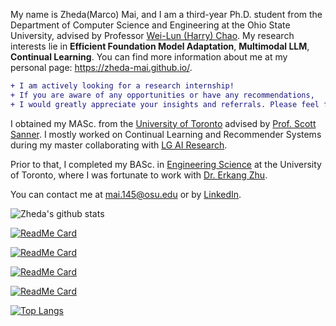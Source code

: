 
My name is Zheda(Marco) Mai, and I am a third-year Ph.D. student from the Department of Computer Science and Engineering at the Ohio State University, advised by Professor [Wei-Lun (Harry) Chao](https://sites.google.com/view/wei-lun-harry-chao). My research interests lie in **Efficient Foundation Model Adaptation**, **Multimodal LLM**, **Continual Learning**. You can find more information about me at my personal page: https://zheda-mai.github.io/.

```diff
+ I am actively looking for a research internship! 
+ If you are aware of any opportunities or have any recommendations,
+ I would greatly appreciate your insights and referrals. Please feel free to reach out!
```

I obtained my MASc. from the [University of Toronto](https://www.utoronto.ca/) advised by [Prof. Scott Sanner](https://d3m.mie.utoronto.ca/members/ssanner/). I mostly worked on Continual Learning and Recommender Systems during my master collaborating with [LG AI Research](https://www.lgresearch.ai/).

Prior to that, I  completed my BASc. in [Engineering Science](https://engsci.utoronto.ca/) at the University of Toronto, where I was fortunate to work with [Dr. Erkang Zhu](http://ekzhu.com/).

You can contact me at mai.145@osu.edu or by [LinkedIn](https://www.linkedin.com/in/zheda-mai-574a0b85/).

![Zheda's github stats](https://github-readme-stats.vercel.app/api?username=raptormai&h&show_icons=true&count_private=true&include_all_commits=true)

[![ReadMe Card](https://github-readme-stats.vercel.app/api/pin/?username=OSU-MLB&repo=ViT_PEFT_Vision&)](https://github.com/OSU-MLB/ViT_PEFT_Vision)

[![ReadMe Card](https://github-readme-stats.vercel.app/api/pin/?username=RaptorMai&repo=CompBench&)](https://github.com/RaptorMai/CompBench)

[![ReadMe Card](https://github-readme-stats.vercel.app/api/pin/?username=raptormai&repo=online-continual-learning&)](https://github.com/RaptorMai/online-continual-learning)

[![ReadMe Card](https://github-readme-stats.vercel.app/api/pin/?username=raptormai&repo=CVPR20_CLVision_challenge&)](https://github.com/RaptorMai/CVPR20_CLVision_challenge)


[![Top Langs](https://github-readme-stats.vercel.app/api/top-langs/?username=raptormai&layout=compact)](https://github.com/anuraghazra/github-readme-stats)

<!--
**RaptorMai/RaptorMai** is a ✨ _special_ ✨ repository because its `README.md` (this file) appears on your GitHub profile.

Here are some ideas to get you started:

- 🔭 I’m currently working on ...
- 🌱 I’m currently learning ...
- 👯 I’m looking to collaborate on ...
- 🤔 I’m looking for help with ...
- 💬 Ask me about ...
- 📫 How to reach me: ...
- 😄 Pronouns: ...
- ⚡ Fun fact: ...
-->
